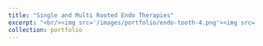 ```yaml
---
title: "Single and Multi Rooted Endo Therapies"
excerpt: "<br/><img src='/images/portfolio/endo-tooth-4.png'><img src='/images/portfolio/endo-tooth-14.png'>"
collection: portfolio
---
```

